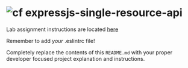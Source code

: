 ![cf](http://i.imgur.com/7v5ASc8.png) expressjs-single-resource-api
====

Lab assignment instructions are located [here](LAB.md)

Remember to add _your_ .eslintrc file!

Completely replace the contents of this `README.md` with your proper
developer focused project explanation and instructions.
